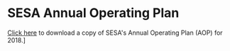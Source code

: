 # SESA Annual Operating Plan

[Click here](/images/stories/SESA/SESA_AOP_2018_v1.1.pdf) to download a copy of SESA's Annual Operating Plan (AOP) for
2018.]